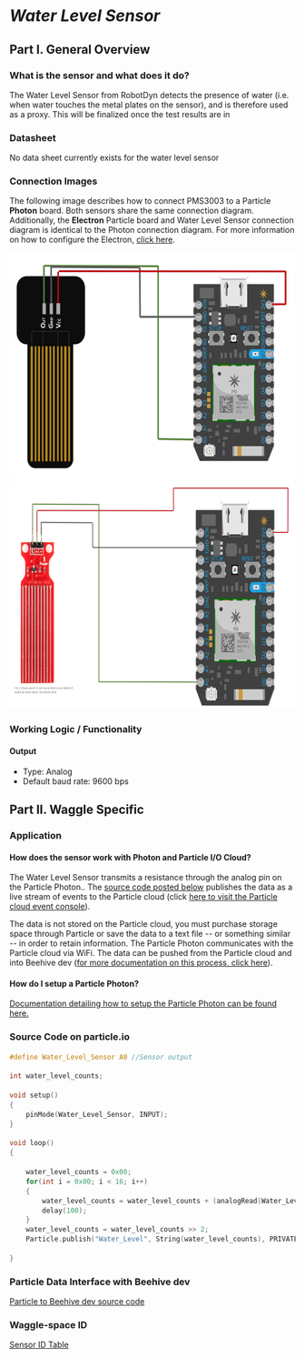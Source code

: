 # *Water Level Sensor*
## Part I. General Overview
### What is the sensor and what does it do?

The Water Level Sensor from RobotDyn detects the presence of water (i.e. when water touches the metal plates on the sensor), and is therefore used as a proxy.
This will be finalized once the test results are in

### Datasheet

No data sheet currently exists for the water level sensor
### Connection Images
The following image describes how to connect PMS3003 to a Particle **Photon** board. Both sensors share the same connection diagram. Additionally, the **Electron** Particle board and Water Level Sensor connection diagram is identical to the Photon connection diagram. For more information on how to configure the Electron, [click here](https://github.com/charihara/Experimental_Sensors/blob/master/Electron_Instructions.md).


<img src="https://github.com/JordanFleming/sensor_documentation/blob/master/Water_Level_Sensor/images/WaterLevelSensor_B_ConnectionDiagram.jpg?raw=true" width="650" height="400">

<img src="https://github.com/JordanFleming/sensor_documentation/blob/master/Water_Level_Sensor/images/WaterLevelSensor_R_ConnectionDiagram.jpg?raw=true" width="650" height="400">

### Working Logic / Functionality
#### Output
* Type: Analog
* Default baud rate: 9600 bps

## Part II. Waggle Specific
### Application
#### How does the sensor work with Photon and Particle I/O Cloud?
The Water Level Sensor transmits a resistance through the analog pin on the Particle Photon.. The [source code posted below](#particle) publishes the data as a live stream of events to the Particle cloud (click [here to visit the Particle cloud event console](https://console.particle.io/events)). 

The data is not stored on the Particle cloud, you must purchase storage space through Particle or save the data to a text file -- or something similar -- in order to retain information. The Particle Photon communicates with the Particle cloud via WiFi. The data can be pushed from the Particle cloud and into Beehive dev ([for more documentation on this process, click here](#beehive)). 

#### How do I setup a Particle Photon?
[Documentation detailing how to setup the Particle Photon can be found here.](https://github.com/charihara/Experimental_Sensors/blob/master/Photon_Instructions.md)

### Source Code on particle.io <a name="particle"></a>
```C   
#define Water_Level_Sensor A0 //Sensor output

int water_level_counts;

void setup() 
{
    pinMode(Water_Level_Sensor, INPUT);
}

void loop() 
{

    water_level_counts = 0x00;
    for(int i = 0x00; i < 16; i++)
    {
        water_level_counts = water_level_counts + (analogRead(Water_Level_Sensor));
        delay(100);
    }
    water_level_counts = water_level_counts >> 2;
    Particle.publish("Water_Level", String(water_level_counts), PRIVATE);
    
}

```    
    
### Particle Data Interface with Beehive dev <a name="beehive"></a>

[Particle to Beehive dev source code](https://github.com/JordanFleming/sensor_documentation/blob/master/Particle_to_Beehive_plugin)
### Waggle-space ID
[Sensor ID Table](https://github.com/JordanFleming/sensor_documentation/blob/master/Sensor_IDs.md)
